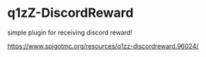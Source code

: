 # q1zZ-DiscordReward
simple plugin for receiving discord reward!

https://www.spigotmc.org/resources/q1zz-discordreward.96024/
